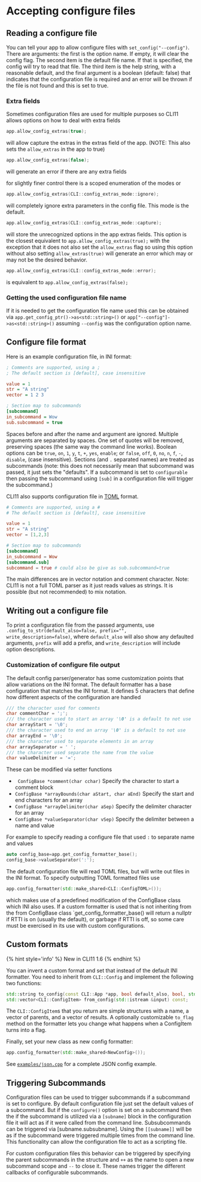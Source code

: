 # Accepting configure files

## Reading a configure file

You can tell your app to allow configure files with `set_config("--config")`. There are arguments: the first is the option name. If empty, it will clear the config flag. The second item is the default file name. If that is specified, the config will try to read that file. The third item is the help string, with a reasonable default, and the final argument is a boolean (default: false) that indicates that the configuration file is required and an error will be thrown if the file is not found and this is set to true.

### Extra fields
Sometimes configuration files are used for multiple purposes so CLI11 allows options on how to deal with extra fields

```cpp
app.allow_config_extras(true);
```
will allow capture the extras in the extras field of the app. (NOTE:  This also sets the `allow_extras` in the app to true)

```cpp
app.allow_config_extras(false);
```
will generate an error if there are any extra fields

for slightly finer control there is a scoped enumeration of the modes
or
```cpp
app.allow_config_extras(CLI::config_extras_mode::ignore);
```
will completely ignore extra parameters in the config file.   This mode is the default.

```cpp
app.allow_config_extras(CLI::config_extras_mode::capture);
```
will store the unrecognized options in the app extras fields. This option is the closest equivalent to `app.allow_config_extras(true);` with the exception that it does not also set the `allow_extras` flag so using this option without also setting `allow_extras(true)` will generate an error which may or may not be the desired behavior.

```cpp
app.allow_config_extras(CLI::config_extras_mode::error);
```
is equivalent to `app.allow_config_extras(false);`

### Getting the used configuration file name
If it is needed to get the configuration file name used this can be obtained via
`app.get_config_ptr()->as<std::string>()`  or
`app["--config"]->as<std::string>()` assuming `--config` was the configuration option name.

## Configure file format

Here is an example configuration file, in INI format:

```ini
; Comments are supported, using a ;
; The default section is [default], case insensitive

value = 1
str = "A string"
vector = 1 2 3

; Section map to subcommands
[subcommand]
in_subcommand = Wow
sub.subcommand = true
```

Spaces before and after the name and argument are ignored. Multiple arguments are separated by spaces. One set of quotes will be removed, preserving spaces (the same way the command line works). Boolean options can be `true`, `on`, `1`, `y`, `t`, `+`, `yes`, `enable`; or `false`, `off`, `0`, `no`, `n`, `f`, `-`, `disable`, (case insensitive). Sections (and `.` separated names) are treated as subcommands (note: this does not necessarily mean that subcommand was passed, it just sets the "defaults". If a subcommand is set to `configurable` then passing the subcommand using `[sub]` in a configuration file will trigger the subcommand.)

CLI11 also supports configuration file in [TOML](https://github.com/toml-lang/toml) format.

```toml
# Comments are supported, using a #
# The default section is [default], case insensitive

value = 1
str = "A string"
vector = [1,2,3]

# Section map to subcommands
[subcommand]
in_subcommand = Wow
[subcommand.sub]
subcommand = true # could also be give as sub.subcommand=true
```

The main differences are in vector notation and comment character.  Note: CLI11 is not a full TOML parser as it just reads values as strings.  It is possible (but not recommended) to mix notation.

## Writing out a configure file

To print a configuration file from the passed arguments, use `.config_to_str(default_also=false, prefix="", write_description=false)`, where `default_also` will also show any defaulted arguments, `prefix` will add a prefix, and `write_description` will include option descriptions.

### Customization of configure file output
The default config parser/generator has some customization points that allow variations on the INI format.  The default formatter has a base configuration that matches the INI format.  It defines 5 characters that define how different aspects of the configuration are handled
```cpp
/// the character used for comments
char commentChar = ';';
/// the character used to start an array '\0' is a default to not use
char arrayStart = '\0';
/// the character used to end an array '\0' is a default to not use
char arrayEnd = '\0';
/// the character used to separate elements in an array
char arraySeparator = ' ';
/// the character used separate the name from the value
char valueDelimiter = '=';
```

These can be modified via setter functions

- ` ConfigBase *comment(char cchar)` Specify the character to start a comment block
-  `ConfigBase *arrayBounds(char aStart, char aEnd)`  Specify the start and end characters for an array
-  `ConfigBase *arrayDelimiter(char aSep)` Specify the delimiter character for an array
-  `ConfigBase *valueSeparator(char vSep)` Specify the delimiter between a name and value

For example to specify reading a configure file that used `:` to separate name and values

```cpp
auto config_base=app.get_config_formatter_base();
config_base->valueSeparator(':');
```

The default configuration file will read TOML files, but will write out files in the INI format.  To specify outputting TOML formatted files use
```cpp
app.config_formatter(std::make_shared<CLI::ConfigTOML>());
```

which makes use of a predefined modification of the ConfigBase class which INI also uses. If a custom formatter is used that is not inheriting from the from ConfigBase class `get_config_formatter_base() will return a nullptr if RTTI is on (usually the default), or garbage if RTTI is off, so some care must be exercised in its use with custom configurations.

## Custom formats

{% hint style='info' %}
New in CLI11 1.6
{% endhint %}

You can invent a custom format and set that instead of the default INI formatter. You need to inherit from `CLI::Config` and implement the following two functions:

```cpp
std::string to_config(const CLI::App *app, bool default_also, bool, std::string) const;
std::vector<CLI::ConfigItem> from_config(std::istream &input) const;
```

The `CLI::ConfigItem`s that you return are simple structures with a name, a vector of parents, and a vector of results. A optionally customizable `to_flag` method on the formatter lets you change what happens when a ConfigItem turns into a flag.

Finally, set your new class as new config formatter:

```cpp
app.config_formatter(std::make_shared<NewConfig>());
```

See [`examples/json.cpp`](https://github.com/CLIUtils/CLI11/blob/master/examples/json.cpp) for a complete JSON config example.


## Triggering Subcommands
Configuration files can be used to trigger subcommands if a subcommand is set to configure.  By default configuration file just set the default values of a subcommand.  But if the `configure()` option is set on a subcommand then the if the subcommand is utilized via a `[subname]` block in the configuration file it will act as if it were called from the command line.  Subsubcommands can be triggered via [subname.subsubname].  Using the `[[subname]]` will be as if the subcommand were triggered multiple times from the command line.  This functionality can allow the configuration file to act as a scripting file.

For custom configuration files this behavior can be triggered by specifying the parent subcommands in the structure and `++` as the name to open a new subcommand scope and `--` to close it.  These names trigger the different callbacks of configurable subcommands.

